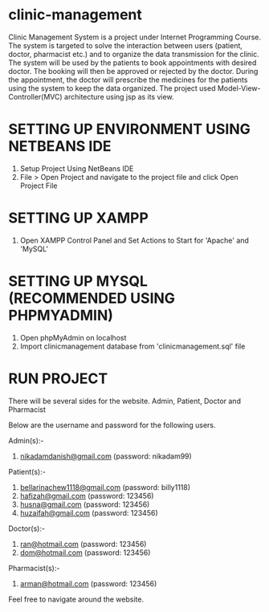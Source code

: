 # clinic-management

Clinic Management System is a project under Internet Programming Course. 
The system is targeted to solve the interaction between users (patient, doctor, pharmacist etc.) 
and to organize the data transmission for the clinic. The system will be used by the patients to book appointments with desired doctor.
The booking will then be approved or rejected by the doctor. During the appointment, the doctor will prescribe the medicines for
the patients using the system to keep the data organized. The project used Model-View-Controller(MVC) architecture using jsp as its view. 

SETTING UP ENVIRONMENT USING NETBEANS IDE
===========
1. Setup Project Using NetBeans IDE
2. File > Open Project and navigate to the project file and click Open Project File

SETTING UP XAMPP
===========
1. Open XAMPP Control Panel and Set Actions to Start for 'Apache' and 'MySQL'

SETTING UP MYSQL (RECOMMENDED USING PHPMYADMIN)
===========
1. Open phpMyAdmin on localhost
2. Import clinicmanagement database from 'clinicmanagement.sql' file

RUN PROJECT
===========
There will be several sides for the website. Admin, Patient, Doctor and Pharmacist

Below are the username and password for the following users.

Admin(s):-
1. nikadamdanish@gmail.com (password: nikadam99)

Patient(s):-
1. bellarinachew1118@gmail.com (password: billy1118)
2. hafizah@gmail.com (password: 123456)
3. husna@gmail.com (password: 123456)
4. huzaifah@gmail.com (password: 123456)

Doctor(s):-
1. ran@hotmail.com (password: 123456)
2. dom@hotmail.com (password: 123456)

Pharmacist(s):-
1. arman@hotmail.com (password: 123456)

Feel free to navigate around the website.
